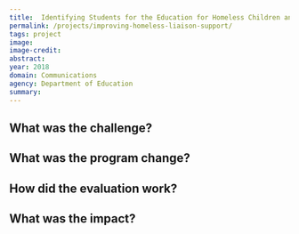 ```yaml
---
title:  Identifying Students for the Education for Homeless Children and Youth Program
permalink: /projects/improving-homeless-liaison-support/
tags: project  
image:
image-credit: 
abstract:
year: 2018  
domain: Communications
agency: Department of Education
summary: 
---
```

## What was the challenge?


## What was the program change?


## How did the evaluation work?


## What was the impact?

